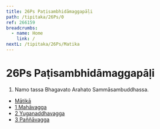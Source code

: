```yaml
---
title: 26Ps Paṭisambhidāmaggapāḷi
path: /tipitaka/26Ps/0
ref: 266159
breadcrumbs:
  - name: Home
    link: /
nextL: /tipitaka/26Ps/Matika
---
```


# 26Ps Paṭisambhidāmaggapāḷi

1. Namo tassa Bhagavato Arahato Sammāsambuddhassa.

* [Mātikā](/tipitaka/26Ps/Matika)
* [1 Mahāvagga](/tipitaka/26Ps/1)
* [2 Yuganaddhavagga](/tipitaka/26Ps/2)
* [3 Paññāvagga](/tipitaka/26Ps/3)


